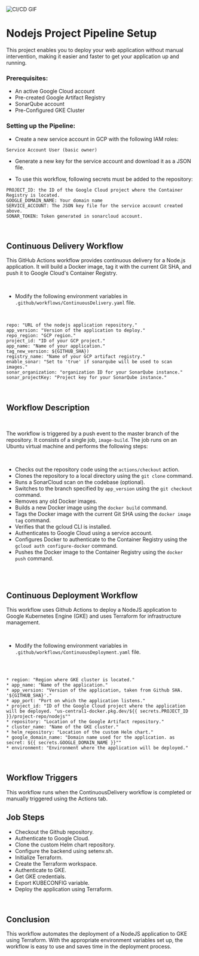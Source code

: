 
![CI/CD GIF](https://user-images.githubusercontent.com/104270411/220518314-9f12ef08-eec3-465b-9a15-4ec123228034.gif)

# Nodejs Project Pipeline Setup


This project enables you to deploy your web application without manual intervention, making it easier and faster to get your application up and running.

### Prerequisites:



* An active Google Cloud account
* Pre-created Google Artifact Registry
* SonarQube account 
* Pre-Configured GKE Cluster



### Setting up the Pipeline:




* Create a new service account in GCP with the following IAM roles:
```
Service Account User (basic owner)
```
* Generate a new key for the service account and download it as a JSON file.



* To use this workflow, following secrets must be added to the repository:



```
PROJECT_ID: the ID of the Google Cloud project where the Container Registry is located.
GOOGLE_DOMAIN_NAME: Your domain name
SERVICE_ACCOUNT: The JSON key file for the service account created above.
SONAR_TOKEN: Token generated in sonarcloud account.
```
<br>

## Continuous Delivery Workflow




This GitHub Actions workflow provides continuous delivery for a Node.js application. It will build a Docker image, tag it with the current Git SHA, and push it to Google Cloud's Container Registry.

<br>


* Modify the following environment variables in `.github/workflows/ContinuousDelivery.yaml` file.

<br>

```
repo: "URL of the nodejs application repository."
app_version: "Version of the application to deploy."
repo_region: "GCP region."
project_id: "ID of your GCP project."
app_name: "Name of your application."
tag_new_version: ${GITHUB_SHA})
registry_name: "Name of your GCP artifact registry."
enable_sonar: "Set to 'true' if sonarqube will be used to scan images."
sonar_organization: "organization ID for your SonarQube instance."
sonar_projectKey: "Project key for your SonarQube instance."
```

<br>

## Workflow Description


<br>

The workflow is triggered by a push event to the master branch of the repository. It consists of a single job, `image-build`. The job runs on an Ubuntu virtual machine and performs the following steps:

<br>

* Checks out the repository code using the `actions/checkout` action.
* Clones the repository to a local directory using the `git clone` command.
* Runs a SonarCloud scan on the codebase (optional).
* Switches to the branch specified by `app_version` using the `git checkout` command.
* Removes any old Docker images.
* Builds a new Docker image using the `docker build` command.
* Tags the Docker image with the current Git SHA using the `docker image tag` command.
* Verifies that the gcloud CLI is installed.
* Authenticates to Google Cloud using a service account.
* Configures Docker to authenticate to the Container Registry using the `gcloud auth configure-docker` command.
* Pushes the Docker image to the Container Registry using the `docker push` command.

<br>
<br>


## Continuous Deployment Workflow

This workflow uses Github Actions to deploy a NodeJS application to Google Kubernetes Engine (GKE) and uses Terraform for infrastructure management.


<br>

* Modify the following environment variables in `.github/workflows/ContinuousDeployment.yaml` file.

<br>

```

* region: "Region where GKE cluster is located."
* app_name: "Name of the application."
* app_version: "Version of the application, taken from Github SHA. '${GITHUB_SHA}'."
* app_port: "Port on which the application listens."
* project_id: "ID of the Google Cloud project where the application will be deployed. "us-central1-docker.pkg.dev/${{ secrets.PROJECT_ID }}/project-repo/nodejs""
* repository: "Location of the Google Artifact repository."
* cluster_name: "Name of the GKE cluster."
* helm_repository: "Location of the custom Helm chart."
* google_domain_name: "Domain name used for the application. as secret: ${{ secrets.GOOGLE_DOMAIN_NAME }}""
* environment: "Environment where the application will be deployed."
```

<br>

## Workflow Triggers

This workflow runs when the ContinuousDelivery workflow is completed or manually triggered using the Actions tab.



## Job Steps
* Checkout the Github repository.
* Authenticate to Google Cloud.
* Clone the custom Helm chart repository.
* Configure the backend using setenv.sh.
* Initialize Terraform.
* Create the Terraform workspace.
* Authenticate to GKE.
* Get GKE credentials.
* Export KUBECONFIG variable.
* Deploy the application using Terraform.

<br>

## Conclusion

This workflow automates the deployment of a NodeJS application to GKE using Terraform. With the appropriate environment variables set up, the workflow is easy to use and saves time in the deployment process.
